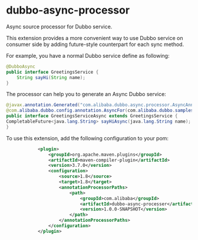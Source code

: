 # dubbo-async-processor
Async source processor for Dubbo service.

This extension provides a more convenient way to use Dubbo service on consumer side by adding future-style counterpart for each sync method.

For example, you have a normal Dubbo service define as following:
```java
@DubboAsync
public interface GreetingsService {
    String sayHi(String name);
}
```
The processor can help you to generate an Async Dubbo service:
```java
@javax.annotation.Generated("com.alibaba.dubbo.async.processor.AsyncAnnotationProcessor")
@com.alibaba.dubbo.config.annotation.AsyncFor(com.alibaba.dubbo.samples.api.GreetingsService.class)
public interface GreetingsServiceAsync extends GreetingsService {
CompletableFuture<java.lang.String> sayHiAsync(java.lang.String name);
}
```

To use this extension, add the following configuration to your pom:
```xml
            <plugin>
                <groupId>org.apache.maven.plugins</groupId>
                <artifactId>maven-compiler-plugin</artifactId>
                <version>3.7.0</version>
                <configuration>
                    <source>1.8</source>
                    <target>1.8</target>
                    <annotationProcessorPaths>
                        <path>
                            <groupId>com.alibaba</groupId>
                            <artifactId>dubbo-async-processer</artifactId>
                            <version>1.0.0-SNAPSHOT</version>
                        </path>
                    </annotationProcessorPaths>
                </configuration>
            </plugin>
```
